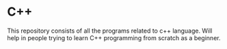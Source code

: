 # C++
This repository consists of all the programs related to c++ language.
Will help in people trying to learn C++ programming from scratch as a beginner.
